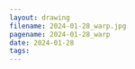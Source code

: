```yaml
---
layout: drawing
filename: 2024-01-28_warp.jpg
pagename: 2024-01-28_warp
date: 2024-01-28
tags:
---
```

